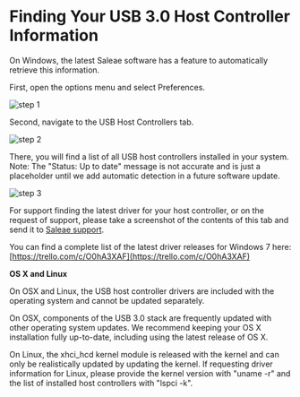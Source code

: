# Finding Your USB 3.0 Host Controller Information

On Windows, the latest Saleae software has a feature to automatically retrieve this information.

First, open the options menu and select Preferences.

 ![step 1](https://trello-attachments.s3.amazonaws.com/563d3abc67746253014c107d/404x485/fb02ebb5c1352866ab71c72e163dff8a/1.png)

Second, navigate to the USB Host Controllers tab.

 ![step 2](https://trello-attachments.s3.amazonaws.com/563d3abc67746253014c107d/452x164/ae613075e67baf0ad947137e98a1e9c8/2.png)

There, you will find a list of all USB host controllers installed in your system. Note: The "Status: Up to date" message is not accurate and is just a placeholder until we add automatic detection in a future software update.

 ![step 3](https://trello-attachments.s3.amazonaws.com/563d3abc67746253014c107d/453x538/02a7c817c78a31cdab50f31092a55b91/3.png)

For support finding the latest driver for your host controller, or on the request of support, please take a screenshot of the contents of this tab and send it to [Saleae support](https://support.saleae.com/hc/en-us/requests/new).

You can find a complete list of the latest driver releases for Windows 7 here: [https://trello.com/c/O0hA3XAF](https://trello.com/c/O0hA3XAF)

**OS X and Linux**

On OSX and Linux, the USB host controller drivers are included with the operating system and cannot be updated separately.

On OSX, components of the USB 3.0 stack are frequently updated with other operating system updates. We recommend keeping your OS X installation fully up-to-date, including using the latest release of OS X.

On Linux, the xhci\_hcd kernel module is released with the kernel and can only be realistically updated by updating the kernel. If requesting driver information for Linux, please provide the kernel version with "uname -r" and the list of installed host controllers with "lspci -k".











